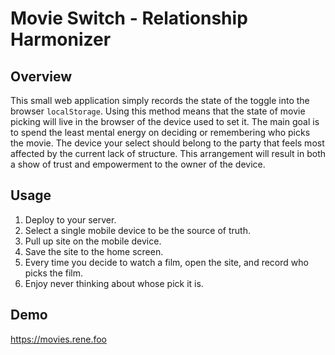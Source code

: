 # Movie Switch - Relationship Harmonizer

## Overview

This small web application simply records the state of the toggle into the browser `localStorage`. Using this method means that the state of movie picking will live in the browser of the device used to set it. The main goal is to spend the least mental energy on deciding or remembering who picks the movie. The device your select should belong to the party that feels most affected by the current lack of structure. This arrangement will result in both a show of trust and empowerment to the owner of the device.

## Usage

1. Deploy to your server.
2. Select a single mobile device to be the source of truth.
3. Pull up site on the mobile device.
4. Save the site to the home screen.
5. Every time you decide to watch a film, open the site, and record who picks the film.
6. Enjoy never thinking about whose pick it is.

## Demo

https://movies.rene.foo
